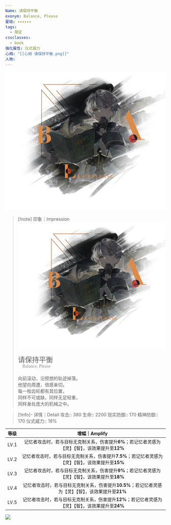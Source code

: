```yaml
---
Name: 请保持平衡
exonym: Balance, Please
星级: ✦✦✦✦✦✦
tags:
  - 限定
cssclasses:
  - book
强化属性: 仪式威力
心相: "[[心相 请保持平衡.png]]"
人物:
---
```

![cover](assets/请保持平衡｜Balance,%20Please.assets/心相%20请保持平衡.png)
> [!note] 印象｜Impression
> ![心相|inlL|300](assets/请保持平衡｜Balance,%20Please.assets/心相%20请保持平衡.png)
> <p style="font-family: '家族宋', sans-serif; font-size: 22px; line-height: 0.75; text-indent: 0;">请保持平衡<br><span style="font-family: serif; font-size: 14px; color: #888888;">　Balance, Please</span></p>
> 
> 向前滚动，沿预想的轨迹掉落。  
> 他望向周遭，倍感亲切。  
> 每一枚齿轮都有其位置，  
> 同样不可或缺，同样无足轻重，  
> 同样身处庞大的机械之中。

> [!info]- 详情｜Detail
> 攻击:: 380
> 生命:: 2200
> 现实防御:: 170
> 精神防御:: 170
> 仪式威力:: 18%

|  等级  |                         增幅｜Amplify                         |
| :--: | :--------------------------------------------------------: |
| LV.1 |  记忆者攻击时，若与目标无克制关系，伤害提升**6%**；若记忆者灵感为【灵】【智】，该效果提升至**12%**   |
| LV.2 | 记忆者攻击时，若与目标无克制关系，伤害提升**7.5%**；若记忆者灵感为【灵】【智】，该效果提升至**15%**  |
| LV.3 |  记忆者攻击时，若与目标无克制关系，伤害提升**9%**；若记忆者灵感为【灵】【智】，该效果提升至**18%**   |
| LV.4 | 记忆者攻击时，若与目标无克制关系，伤害提升**10.5%**；若记忆者灵感为【灵】【智】，该效果提升至**21%** |
| LV.5 |  记忆者攻击时，若与目标无克制关系，伤害提升**12%**；若记忆者灵感为【灵】【智】，该效果提升至**24%**  |
![](心相%20请保持平衡.png)